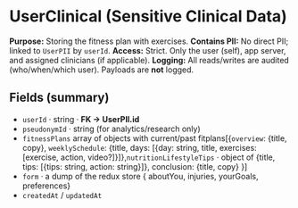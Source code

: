 # UserClinical (Sensitive Clinical Data)

**Purpose:** Storing the fitness plan with exercises.
**Contains PII:** No direct PII; linked to `UserPII` by `userId`.
**Access:** Strict. Only the user (self), app server, and assigned clinicians (if applicable).
**Logging:** All reads/writes are audited (who/when/which user). Payloads are **not** logged.

## Fields (summary)

- `userId` · string · **FK → UserPII.id**
- `pseudonymId` · string (for analytics/research only)
- `fitnessPlans` array of objects with current/past fitplans[{`overview`: {title, copy}, `weeklySchedule`: {title, days: [{day: string, title, exercises: [exercise, action, video?]}]},`nutritionLifestyleTips` · object of {title, tips: [{tips: string, action: string}]}, conclusion: {title, copy} }]
- `form` · a dump of the redux store { aboutYou, injuries, yourGoals, preferences}
- `createdAt` / `updatedAt`
